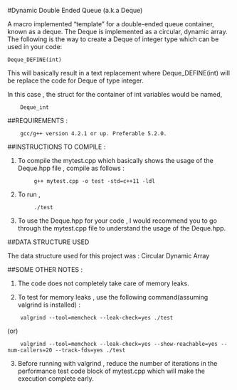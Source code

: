 #Dynamic Double Ended Queue (a.k.a Deque)

A macro implemented “template” for a double-ended queue container,
known as a deque.
The Deque is implemented as a circular, dynamic array.
The following is the way to create a Deque of integer type which can be
used in your code:

```
Deque_DEFINE(int)
```

This will basically result in a text replacement where
Deque_DEFINE(int) will be replace the code for Deque of type integer.

In this case , the struct for the container of int variables would be named, 
```
	Deque_int
```

##REQUIREMENTS :
```
	gcc/g++ version 4.2.1 or up. Preferable 5.2.0.
```


##INSTRUCTIONS TO COMPILE :

1. To compile the mytest.cpp which basically shows the usage of the Deque.hpp file , compile as follows :

			g++ mytest.cpp -o test -std=c++11 -ldl

2. To run ,

		    ./test

3. To use the Deque.hpp for your code , I would recommend you to go through the mytest.cpp file to understand the 
   usage of the Deque.hpp.


##DATA STRUCTURE USED

The data structure used for this project was : Circular Dynamic Array


##SOME OTHER NOTES :

1. The code does not completely take care of memory leaks.

2. To test for memory leaks , use the following command(assuming valgrind is installed) :
```
	valgrind --tool=memcheck --leak-check=yes ./test
```
(or)
```
	valgrind --tool=memcheck --leak-check=yes --show-reachable=yes --num-callers=20 --track-fds=yes ./test
```
3. Before running with valgrind , reduce the number of iterations in the performance test code block of mytest.cpp which will make
   the execution complete early.
